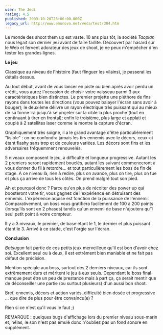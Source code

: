```yaml
---
user: The Jedi
rating: 4.5
published: 2003-10-26T23:00:00.000Z
legacy_url: http://www.emunova.net/veda/test/304.htm
---
```

Le monde des shoot them up est vaste. 10 ans plus tôt, la société _Taoplan_ nous légait son dernier jeu avant de faire faillite. Découvert par hasard sur le Web et fervent adorateur des jeux de shoot, je ne peux m'empêcher d'en tester les grandes lignes.  

  

**Le jeu**  

Classique au niveau de l'histoire (faut flinguer les vilains), je passerai les détails dessus.  

Au tout début, avant de vous lancer en piste ou bien après avoir perdu un crédit, vous aurez l'occasion de choisir votre vaisseau parmi 3 aux caractéristiques bien distinctes. Le premier projette une pléthore de fins rayons dans toutes les directions (vous pouvez balayer l'écran sans avoir à bouger); le deuxième délivre un rayon électrique très puissant qui au mieux de sa forme ira jusqu'à se projeter sur la cible la plus proche (tout en continuant à tirer en frontal); enfin le troisième, plus large et applati et couplé à 2 satellites laser comme le montre la capture d'écran.  

Graphiquement très soigné, il a le grand avantage d'être particulièrement "lisible" : on ne confondra jamais les tirs ennemis avec le décors, ceux-ci étant flashy sans trop et de couleurs variées. Les décors sont fins et les adversaires fréquemment renouvelés.  

5 niveaux composent le jeu, à difficulté et longueur progressive. Autant les 2 premiers seront rapidement bouclés, autant les suivant commenceront à vous donner du fil à retordre... et tout particulièrement les boss de fin de stage. A ce niveau là, rien à redire, plus on avance, plus on tire, plus on tue et plus ça arrive de tous les côtés. On prend malgré tout son pied.  

Ah et pourquoi donc ? Parce qu'en plus de récolter des power up qui boosteront votre tir, vous gagnez de l'expérience en détruisant des ennemis. L'expérience aquise est fonction de la puissance de l'ennemi. Comparativement, un boss vous gratifiera facilement de 100 à 200 points (lorsqu'ils sont en 2 phases) tandis qu'un ennemi de base n'ajoutera qu'1 seul petit point à votre compteur.  

Il y a 3 niveaux, le premier, de base étant le 1, le dernier et plus puissant étant le 3\. Arrivé à ce stade, c'est l'orgie sur l'écran.  

  

**Conclusion**  

_Batsugun_ fait partie de ces petits jeux merveilleux qu'il est bon d'avoir chez soi. Excellent seul ou à deux, il est extrêment bien maniable et ne fait pas défaut de précision.  

Mention spéciale aux boss, surtout des 2 derniers niveaux, car ils sont extrêmement durs et méritent le jeu à eux seuls. Cependant le boss final manque peut être un peu de prestance mais à part ça, ça serait mentir que de déconseiller une partie (ou surtout plusieurs) d'un aussi bon shoot.  

Bref, ennemis, décors et action variés, difficulté bien dosée et progressive ... que dire de plus pour être convaincu(e) ?  

Rien si ce n'est qu'il vous le faut ;)  

  

  

REMARQUE : quelques bugs d'affichage lors du premier niveau sous-marin et, hélas, le son n'est pas émulé donc n'oubliez pas un fond sonore en supplément.